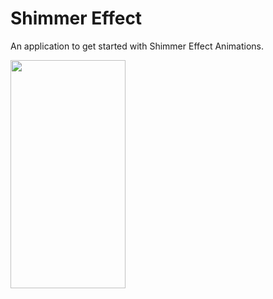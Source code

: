 #  Shimmer Effect
An application to get started with Shimmer Effect Animations.

<img src="recording.mp4" width="184" height="365" />
